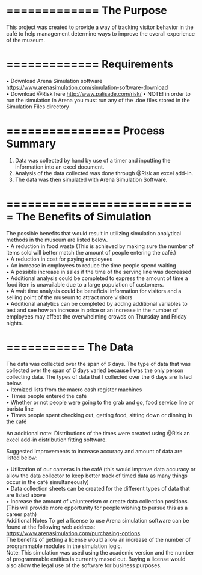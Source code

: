 =============
The Purpose
=============

This project was created to provide a way of tracking visitor behavior in the café to help management determine ways to improve the overall experience of the museum.

=============
Requirements
=============

•	Download Arena Simulation software https://www.arenasimulation.com/simulation-software-download </br>
•	Download @Risk here http://www.palisade.com/risk/
•	NOTE! in order to run the simulation in Arena you must run any of the .doe files stored in the Simulation Files directory

================
Process Summary
================
1.	Data was collected by hand by use of a timer and inputting the information into an excel document.
2.	Analysis of the data collected was done through @Risk an excel add-in.
3.	The data was then simulated with Arena Simulation Software. 

===========================
The Benefits of Simulation
===========================

The possible benefits that would result in utilizing simulation analytical methods in the museum are listed below.</br>
•	A reduction in food waste (This is achieved by making sure the number of items sold will better match the amount of people entering the café.)</br>
•	A reduction in cost for paying employees</br>
•	An increase in employees to reduce the time people spend waiting</br>
•	A possible increase in sales if the time of the serving line was decreased</br>
•	Additional analysis could be completed to express the amount of time a food item is unavailable due to a large population of customers.</br>
•	A wait time analysis could be beneficial information for visitors and a selling point of the museum to attract more visitors</br>
•	Additional analytics can be completed by adding additional variables to test and see how an increase in price or an increase in the number of employees may affect the overwhelming crowds on Thursday and Friday nights.</br>

===========
The Data
===========
The data was collected over the span of 6 days. The type of data that was collected over the span of 6 days varied because I was the only person collecting data. The types of data that I collected over the 6 days are listed below.</br>
•	Itemized lists from the macro cash register machines</br>
•	Times people entered the café</br>
•	Whether or not people were going to the grab and go, food service line or barista line</br>
•	Times people spent checking out, getting food, sitting down or dinning in the café</br>

An additional note: Distributions of the times were created using @Risk an excel add-in distribution fitting software.</br>

Suggested Improvements to increase accuracy and amount of data are listed below:</br>

•	Utilization of our cameras in the café (this would improve data accuracy or allow the data collector to keep better track of timed data as many things occur in the café simultaneously)</br>
•	Data collection sheets can be created for the different types of data that are listed above</br>
•	Increase the amount of volunteerism or create data collection positions. (This will provide more opportunity for people wishing to pursue this as a career path)</br>
Additional Notes
To get a license to use Arena simulation software can be found at the following web address: https://www.arenasimulation.com/purchasing-options </br>
The benefits of getting a license would allow an increase of the number of programmable modules in the simulation logic. </br> Note: This simulation was used using the academic version and the number of programmable entities is currently maxed out.
Buying a license would also allow the legal use of the software for business purposes.	

